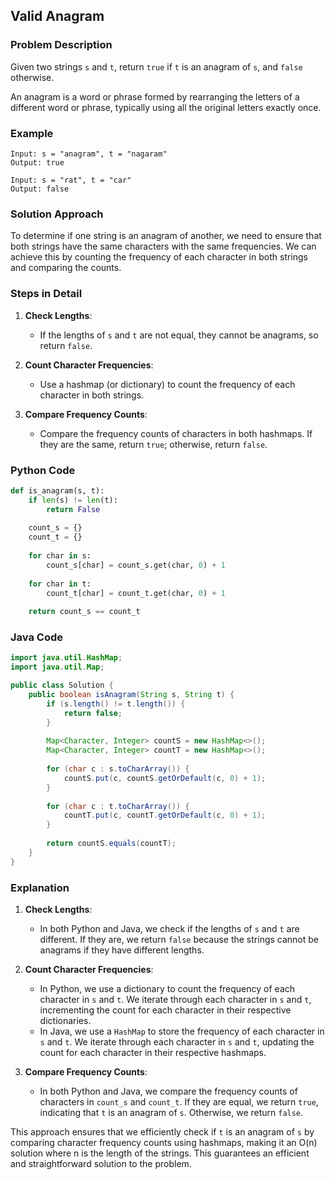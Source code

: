 ## Valid Anagram

### Problem Description
Given two strings `s` and `t`, return `true` if `t` is an anagram of `s`, and `false` otherwise.

An anagram is a word or phrase formed by rearranging the letters of a different word or phrase, typically using all the original letters exactly once.

### Example
```
Input: s = "anagram", t = "nagaram"
Output: true
```
```
Input: s = "rat", t = "car"
Output: false
```

### Solution Approach
To determine if one string is an anagram of another, we need to ensure that both strings have the same characters with the same frequencies. We can achieve this by counting the frequency of each character in both strings and comparing the counts.

### Steps in Detail

1. **Check Lengths**:
   - If the lengths of `s` and `t` are not equal, they cannot be anagrams, so return `false`.

2. **Count Character Frequencies**:
   - Use a hashmap (or dictionary) to count the frequency of each character in both strings.

3. **Compare Frequency Counts**:
   - Compare the frequency counts of characters in both hashmaps. If they are the same, return `true`; otherwise, return `false`.

### Python Code
```python
def is_anagram(s, t):
    if len(s) != len(t):
        return False
    
    count_s = {}
    count_t = {}
    
    for char in s:
        count_s[char] = count_s.get(char, 0) + 1
    
    for char in t:
        count_t[char] = count_t.get(char, 0) + 1
    
    return count_s == count_t
```

### Java Code
```java
import java.util.HashMap;
import java.util.Map;

public class Solution {
    public boolean isAnagram(String s, String t) {
        if (s.length() != t.length()) {
            return false;
        }
        
        Map<Character, Integer> countS = new HashMap<>();
        Map<Character, Integer> countT = new HashMap<>();
        
        for (char c : s.toCharArray()) {
            countS.put(c, countS.getOrDefault(c, 0) + 1);
        }
        
        for (char c : t.toCharArray()) {
            countT.put(c, countT.getOrDefault(c, 0) + 1);
        }
        
        return countS.equals(countT);
    }
}
```

### Explanation

1. **Check Lengths**:
   - In both Python and Java, we check if the lengths of `s` and `t` are different. If they are, we return `false` because the strings cannot be anagrams if they have different lengths.

2. **Count Character Frequencies**:
   - In Python, we use a dictionary to count the frequency of each character in `s` and `t`. We iterate through each character in `s` and `t`, incrementing the count for each character in their respective dictionaries.
   - In Java, we use a `HashMap` to store the frequency of each character in `s` and `t`. We iterate through each character in `s` and `t`, updating the count for each character in their respective hashmaps.

3. **Compare Frequency Counts**:
   - In both Python and Java, we compare the frequency counts of characters in `count_s` and `count_t`. If they are equal, we return `true`, indicating that `t` is an anagram of `s`. Otherwise, we return `false`.

This approach ensures that we efficiently check if `t` is an anagram of `s` by comparing character frequency counts using hashmaps, making it an O(n) solution where n is the length of the strings. This guarantees an efficient and straightforward solution to the problem.